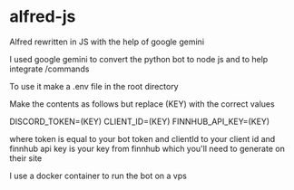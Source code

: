 # alfred-js
Alfred rewritten in JS with the help of google gemini

I used google gemini to convert the python bot to node js and to help integrate /commands

To use it make a .env file in the root directory

Make the contents as follows but replace (KEY) with the correct values

DISCORD_TOKEN=(KEY)
CLIENT_ID=(KEY)
FINNHUB_API_KEY=(KEY)

where token is equal to your bot token and clientId to your client id and finnhub api key is your key from finnhub which you'll need to generate on their site

I use a docker container to run the bot on a vps
